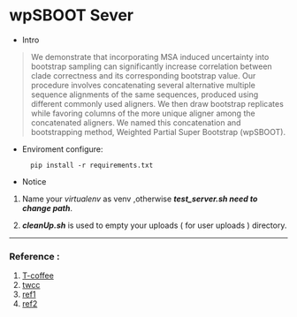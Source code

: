 # wpSBOOT Sever

* Intro

>We demonstrate that incorporating MSA induced uncertainty into bootstrap sampling can significantly increase correlation between clade correctness and its corresponding bootstrap value. Our procedure involves concatenating several alternative multiple sequence alignments of the same sequences, produced using different commonly used aligners. We then draw bootstrap replicates while favoring columns of the more unique aligner among the concatenated aligners. We named this concatenation and bootstrapping method, Weighted Partial Super Bootstrap (wpSBOOT).

* Enviroment configure: 

  ```
    pip install -r requirements.txt
  ```

* Notice

1. Name your *virtualenv* as venv ,otherwise ***test_server.sh need to change path***.

2. ***cleanUp.sh*** is used to empty your uploads ( for user uploads ) directory.

---
### Reference :
1. [T-coffee](http://tcoffee.crg.cat/apps/tcoffee/do:regular)
2. [twcc](https://www.twcc.ai)
3. [ref1](https://lufficc.com/blog/how-to-serve-flask-applications-with-uwsgi-and-nginx-on-ubuntu)
4. [ref2](https://hackmd.io/@Xpz2MX78SomsO4mV3ejdqg/SyvmmBCfX?type=view#%E6%9E%B6%E7%AB%99%EF%BC%9AuWSGI)
